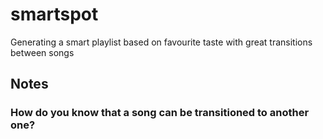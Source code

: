 # smartspot
Generating a smart playlist based on favourite taste with great transitions between songs

## Notes

### How do you know that a song can be transitioned to another one?

